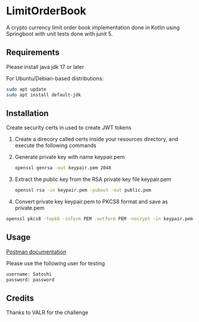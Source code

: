 # LimitOrderBook

A crypto currency limit order book implementation done in Kotlin using Springboot with unit tests done with junit 5. 

## Requirements

Please install java jdk 17 or later

For Ubuntu/Debian-based distributions:

```sh
sudo apt update
sudo apt install default-jdk
```

## Installation

Create security certs in used to create JWT tokens
   
1. Create a direcory called certs inside your resources directory, and execute the following commands
2. Generate private key with name keypair.pem

   ```sh
   openssl genrsa -out keypair.pem 2048
   ```
3. Extract the public key from the RSA private key file keypair.pem

   ```sh
   openssl rsa -in keypair.pem -pubout -out public.pem
   ```
4. Convert private key keypair.pem to PKCS8 format and save as private.pem
   
  ```sh
  openssl pkcs8 -topk8 -inform PEM -outform PEM -nocrypt -in keypair.pem -out private.pem
  ```

## Usage

[Postman documentation](https://documenter.getpostman.com/view/9093373/2s9YywdeKr)

Please use the following user for testing
```sh
username: Satoshi
password: password
```
## Credits

Thanks to VALR for the challenge
